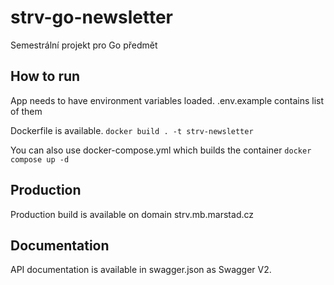 # strv-go-newsletter
Semestrální projekt pro Go předmět

## How to run
App needs to have environment variables loaded. 
.env.example contains list of them

Dockerfile is available. 
`docker build . -t strv-newsletter`

You can also use docker-compose.yml which builds the container
`docker compose up -d`

## Production
Production build is available on domain strv.mb.marstad.cz

## Documentation
API documentation is available in swagger.json as Swagger V2.